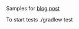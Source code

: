 Samples for [blog post](https://blog.pchudzik.com/201610/test-methods-coupling/)

To start tests ./gradlew test
